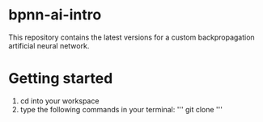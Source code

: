 # bpnn-ai-intro
This repository contains the latest versions for a custom backpropagation artificial neural network.

# Getting started
1. cd into your workspace
2. type the following commands in your terminal: 
'''
git clone 
'''
